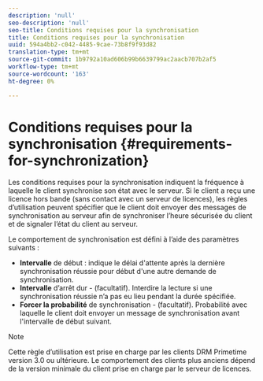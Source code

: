 ```yaml
---
description: 'null'
seo-description: 'null'
seo-title: Conditions requises pour la synchronisation
title: Conditions requises pour la synchronisation
uuid: 594a4bb2-c042-4485-9cae-73b8f9f93d82
translation-type: tm+mt
source-git-commit: 1b9792a10ad606b99b6639799ac2aacb707b2af5
workflow-type: tm+mt
source-wordcount: '163'
ht-degree: 0%

---
```



# Conditions requises pour la synchronisation {#requirements-for-synchronization}

Les conditions requises pour la synchronisation indiquent la fréquence à laquelle le client synchronise son état avec le serveur. Si le client a reçu une licence hors bande (sans contact avec un serveur de licences), les règles d’utilisation peuvent spécifier que le client doit envoyer des messages de synchronisation au serveur afin de synchroniser l’heure sécurisée du client et de signaler l’état du client au serveur.

Le comportement de synchronisation est défini à l’aide des paramètres suivants :

* **Intervalle** de début : indique le délai d&#39;attente après la dernière synchronisation réussie pour début d&#39;une autre demande de synchronisation.
* **Intervalle** d’arrêt dur - (facultatif). Interdire la lecture si une synchronisation réussie n’a pas eu lieu pendant la durée spécifiée.
* **Forcer la probabilité** de synchronisation - (facultatif). Probabilité avec laquelle le client doit envoyer un message de synchronisation avant l&#39;intervalle de début suivant.

>[!NOTE]
>
>Cette règle d’utilisation est prise en charge par les clients DRM Primetime version 3.0 ou ultérieure. Le comportement des clients plus anciens dépend de la version minimale du client prise en charge par le serveur de licences.

